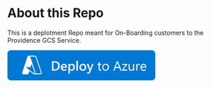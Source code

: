 # About this Repo 
This is a deplotment Repo meant for On-Boarding customers to the Providence GCS Service.

[![Deploy To Azure](https://raw.githubusercontent.com/Azure/azure-quickstart-templates/master/1-CONTRIBUTION-GUIDE/images/deploytoazure.svg?sanitize=true)](https://portal.azure.com/#create/Microsoft.Template/uri/https%3A%2F%2Fraw%2Egithubusercontent%2Ecom%2FProvidence%2DSecure%2FSentinel%2DOnBoarding%2Fmain%2FAzureMasterDeployment%2Ejson/createUIDefinitionUri/https%3A%2F%2Fraw%2Egithubusercontent%2Ecom%2FProvidence%2DSecure%2FSentinel%2DOnBoarding%2Fmain%2FCustomUITemplate%2Ejson)
